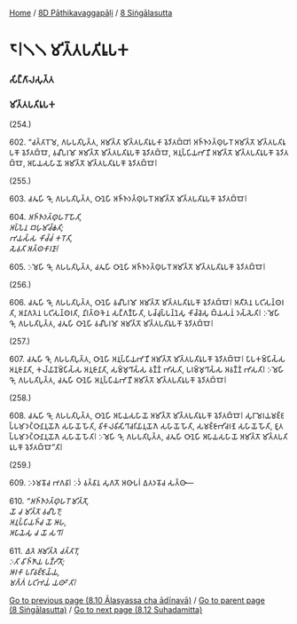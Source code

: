 
[Home](/) / [8D Pāthikavaggapāḷi](../../8D.md) / [8 Siṅgālasutta](../8.md)

# 𑁮𑁇𑁧𑁧 𑀫𑀺𑀢𑁆𑀢𑀧𑀢𑀺𑀭𑀽𑀧𑀓

### 𑀲𑀺𑀗𑁆𑀕𑀸𑀮𑀲𑀼𑀢𑁆𑀢

### 𑀫𑀺𑀢𑁆𑀢𑀧𑀢𑀺𑀭𑀽𑀧𑀓

(254.)

602\. “𑀘𑀢𑁆𑀢𑀸𑀭𑁄𑀫𑁂, 𑀕𑀳𑀧𑀢𑀺𑀧𑀼𑀢𑁆𑀢, 𑀅𑀫𑀺𑀢𑁆𑀢𑀸 𑀫𑀺𑀢𑁆𑀢𑀧𑀢𑀺𑀭𑀽𑀧𑀓𑀸 𑀯𑁂𑀤𑀺𑀢𑀩𑁆𑀩𑀸𑁇 𑀅𑀜𑁆𑀜𑀤𑀢𑁆𑀣𑀼𑀳𑀭𑁄 𑀅𑀫𑀺𑀢𑁆𑀢𑁄 𑀫𑀺𑀢𑁆𑀢𑀧𑀢𑀺𑀭𑀽𑀧𑀓𑁄 𑀯𑁂𑀤𑀺𑀢𑀩𑁆𑀩𑁄, 𑀯𑀘𑀻𑀧𑀭𑀫𑁄 𑀅𑀫𑀺𑀢𑁆𑀢𑁄 𑀫𑀺𑀢𑁆𑀢𑀧𑀢𑀺𑀭𑀽𑀧𑀓𑁄 𑀯𑁂𑀤𑀺𑀢𑀩𑁆𑀩𑁄, 𑀅𑀦𑀼𑀧𑁆𑀧𑀺𑀬𑀪𑀸𑀡𑀻 𑀅𑀫𑀺𑀢𑁆𑀢𑁄 𑀫𑀺𑀢𑁆𑀢𑀧𑀢𑀺𑀭𑀽𑀧𑀓𑁄 𑀯𑁂𑀤𑀺𑀢𑀩𑁆𑀩𑁄, 𑀅𑀧𑀸𑀬𑀲𑀳𑀸𑀬𑁄 𑀅𑀫𑀺𑀢𑁆𑀢𑁄 𑀫𑀺𑀢𑁆𑀢𑀧𑀢𑀺𑀭𑀽𑀧𑀓𑁄 𑀯𑁂𑀤𑀺𑀢𑀩𑁆𑀩𑁄𑁇

(255.)

603\. 𑀘𑀢𑀽𑀳𑀺 𑀔𑁄, 𑀕𑀳𑀧𑀢𑀺𑀧𑀼𑀢𑁆𑀢, 𑀞𑀸𑀦𑁂𑀳𑀺 𑀅𑀜𑁆𑀜𑀤𑀢𑁆𑀣𑀼𑀳𑀭𑁄 𑀅𑀫𑀺𑀢𑁆𑀢𑁄 𑀫𑀺𑀢𑁆𑀢𑀧𑀢𑀺𑀭𑀽𑀧𑀓𑁄 𑀯𑁂𑀤𑀺𑀢𑀩𑁆𑀩𑁄𑁇

604\. _𑀅𑀜𑁆𑀜𑀤𑀢𑁆𑀣𑀼𑀳𑀭𑁄 𑀳𑁄𑀢𑀺,_  
_𑀅𑀧𑁆𑀧𑁂𑀦 𑀩𑀳𑀼𑀫𑀺𑀘𑁆𑀙𑀢𑀺;_  
_𑀪𑀬𑀲𑁆𑀲 𑀓𑀺𑀘𑁆𑀘𑀁 𑀓𑀭𑁄𑀢𑀺,_  
_𑀲𑁂𑀯𑀢𑀺 𑀅𑀢𑁆𑀣𑀓𑀸𑀭𑀡𑀸𑁇_  


605\. 𑀇𑀫𑁂𑀳𑀺 𑀔𑁄, 𑀕𑀳𑀧𑀢𑀺𑀧𑀼𑀢𑁆𑀢, 𑀘𑀢𑀽𑀳𑀺 𑀞𑀸𑀦𑁂𑀳𑀺 𑀅𑀜𑁆𑀜𑀤𑀢𑁆𑀣𑀼𑀳𑀭𑁄 𑀅𑀫𑀺𑀢𑁆𑀢𑁄 𑀫𑀺𑀢𑁆𑀢𑀧𑀢𑀺𑀭𑀽𑀧𑀓𑁄 𑀯𑁂𑀤𑀺𑀢𑀩𑁆𑀩𑁄𑁇

(256.)

606\. 𑀘𑀢𑀽𑀳𑀺 𑀔𑁄, 𑀕𑀳𑀧𑀢𑀺𑀧𑀼𑀢𑁆𑀢, 𑀞𑀸𑀦𑁂𑀳𑀺 𑀯𑀘𑀻𑀧𑀭𑀫𑁄 𑀅𑀫𑀺𑀢𑁆𑀢𑁄 𑀫𑀺𑀢𑁆𑀢𑀧𑀢𑀺𑀭𑀽𑀧𑀓𑁄 𑀯𑁂𑀤𑀺𑀢𑀩𑁆𑀩𑁄𑁇 𑀅𑀢𑀻𑀢𑁂𑀦 𑀧𑀝𑀺𑀲𑀦𑁆𑀣𑀭𑀢𑀺, 𑀅𑀦𑀸𑀕𑀢𑁂𑀦 𑀧𑀝𑀺𑀲𑀦𑁆𑀣𑀭𑀢𑀺, 𑀦𑀺𑀭𑀢𑁆𑀣𑀓𑁂𑀦 𑀲𑀗𑁆𑀕𑀡𑁆𑀳𑀸𑀢𑀺, 𑀧𑀘𑁆𑀘𑀼𑀧𑁆𑀧𑀦𑁆𑀦𑁂𑀲𑀼 𑀓𑀺𑀘𑁆𑀘𑁂𑀲𑀼 𑀩𑁆𑀬𑀲𑀦𑀁 𑀤𑀲𑁆𑀲𑁂𑀢𑀺𑁇 𑀇𑀫𑁂𑀳𑀺 𑀔𑁄, 𑀕𑀳𑀧𑀢𑀺𑀧𑀼𑀢𑁆𑀢, 𑀘𑀢𑀽𑀳𑀺 𑀞𑀸𑀦𑁂𑀳𑀺 𑀯𑀘𑀻𑀧𑀭𑀫𑁄 𑀅𑀫𑀺𑀢𑁆𑀢𑁄 𑀫𑀺𑀢𑁆𑀢𑀧𑀢𑀺𑀭𑀽𑀧𑀓𑁄 𑀯𑁂𑀤𑀺𑀢𑀩𑁆𑀩𑁄𑁇

(257.)

607\. 𑀘𑀢𑀽𑀳𑀺 𑀔𑁄, 𑀕𑀳𑀧𑀢𑀺𑀧𑀼𑀢𑁆𑀢, 𑀞𑀸𑀦𑁂𑀳𑀺 𑀅𑀦𑀼𑀧𑁆𑀧𑀺𑀬𑀪𑀸𑀡𑀻 𑀅𑀫𑀺𑀢𑁆𑀢𑁄 𑀫𑀺𑀢𑁆𑀢𑀧𑀢𑀺𑀭𑀽𑀧𑀓𑁄 𑀯𑁂𑀤𑀺𑀢𑀩𑁆𑀩𑁄𑁇 𑀧𑀸𑀧𑀓𑀫𑁆𑀧𑀺𑀲𑁆𑀲 𑀅𑀦𑀼𑀚𑀸𑀦𑀸𑀢𑀺, 𑀓𑀮𑁆𑀬𑀸𑀡𑀫𑁆𑀧𑀺𑀲𑁆𑀲 𑀅𑀦𑀼𑀚𑀸𑀦𑀸𑀢𑀺, 𑀲𑀫𑁆𑀫𑀼𑀔𑀸𑀲𑁆𑀲 𑀯𑀡𑁆𑀡𑀁 𑀪𑀸𑀲𑀢𑀺, 𑀧𑀭𑀫𑁆𑀫𑀼𑀔𑀸𑀲𑁆𑀲 𑀅𑀯𑀡𑁆𑀡𑀁 𑀪𑀸𑀲𑀢𑀺𑁇 𑀇𑀫𑁂𑀳𑀺 𑀔𑁄, 𑀕𑀳𑀧𑀢𑀺𑀧𑀼𑀢𑁆𑀢, 𑀘𑀢𑀽𑀳𑀺 𑀞𑀸𑀦𑁂𑀳𑀺 𑀅𑀦𑀼𑀧𑁆𑀧𑀺𑀬𑀪𑀸𑀡𑀻 𑀅𑀫𑀺𑀢𑁆𑀢𑁄 𑀫𑀺𑀢𑁆𑀢𑀧𑀢𑀺𑀭𑀽𑀧𑀓𑁄 𑀯𑁂𑀤𑀺𑀢𑀩𑁆𑀩𑁄𑁇

(258.)

608\. 𑀘𑀢𑀽𑀳𑀺 𑀔𑁄, 𑀕𑀳𑀧𑀢𑀺𑀧𑀼𑀢𑁆𑀢, 𑀞𑀸𑀦𑁂𑀳𑀺 𑀅𑀧𑀸𑀬𑀲𑀳𑀸𑀬𑁄 𑀅𑀫𑀺𑀢𑁆𑀢𑁄 𑀫𑀺𑀢𑁆𑀢𑀧𑀢𑀺𑀭𑀽𑀧𑀓𑁄 𑀯𑁂𑀤𑀺𑀢𑀩𑁆𑀩𑁄𑁇 𑀲𑀼𑀭𑀸𑀫𑁂𑀭𑀬𑀫𑀚𑁆𑀚𑀧𑁆𑀧𑀫𑀸𑀤𑀝𑁆𑀞𑀸𑀦𑀸𑀦𑀼𑀬𑁄𑀕𑁂 𑀲𑀳𑀸𑀬𑁄 𑀳𑁄𑀢𑀺, 𑀯𑀺𑀓𑀸𑀮𑀯𑀺𑀲𑀺𑀔𑀸𑀘𑀭𑀺𑀬𑀸𑀦𑀼𑀬𑁄𑀕𑁂 𑀲𑀳𑀸𑀬𑁄 𑀳𑁄𑀢𑀺, 𑀲𑀫𑀚𑁆𑀚𑀸𑀪𑀺𑀘𑀭𑀡𑁂 𑀲𑀳𑀸𑀬𑁄 𑀳𑁄𑀢𑀺, 𑀚𑀽𑀢𑀧𑁆𑀧𑀫𑀸𑀤𑀝𑁆𑀞𑀸𑀦𑀸𑀦𑀼𑀬𑁄𑀕𑁂 𑀲𑀳𑀸𑀬𑁄 𑀳𑁄𑀢𑀺𑁇 𑀇𑀫𑁂𑀳𑀺 𑀔𑁄, 𑀕𑀳𑀧𑀢𑀺𑀧𑀼𑀢𑁆𑀢, 𑀘𑀢𑀽𑀳𑀺 𑀞𑀸𑀦𑁂𑀳𑀺 𑀅𑀧𑀸𑀬𑀲𑀳𑀸𑀬𑁄 𑀅𑀫𑀺𑀢𑁆𑀢𑁄 𑀫𑀺𑀢𑁆𑀢𑀧𑀢𑀺𑀭𑀽𑀧𑀓𑁄 𑀯𑁂𑀤𑀺𑀢𑀩𑁆𑀩𑁄”𑀢𑀺𑁇

(259.)

609\. 𑀇𑀤𑀫𑀯𑁄𑀘 𑀪𑀕𑀯𑀸𑁇 𑀇𑀤𑀁 𑀯𑀢𑁆𑀯𑀸𑀦 𑀲𑀼𑀕𑀢𑁄 𑀅𑀣𑀸𑀧𑀭𑀁 𑀏𑀢𑀤𑀯𑁄𑀘 𑀲𑀢𑁆𑀣𑀸—

610\. _“𑀅𑀜𑁆𑀜𑀤𑀢𑁆𑀣𑀼𑀳𑀭𑁄 𑀫𑀺𑀢𑁆𑀢𑁄,_  
_𑀬𑁄 𑀘 𑀫𑀺𑀢𑁆𑀢𑁄 𑀯𑀘𑀻𑀧𑀭𑁄;_  
_𑀅𑀦𑀼𑀧𑁆𑀧𑀺𑀬𑀜𑁆𑀘 𑀬𑁄 𑀆𑀳,_  
_𑀅𑀧𑀸𑀬𑁂𑀲𑀼 𑀘 𑀬𑁄 𑀲𑀔𑀸𑁇_  


611\. _𑀏𑀢𑁂 𑀅𑀫𑀺𑀢𑁆𑀢𑁂 𑀘𑀢𑁆𑀢𑀸𑀭𑁄,_  
_𑀇𑀢𑀺 𑀯𑀺𑀜𑁆𑀜𑀸𑀬 𑀧𑀡𑁆𑀟𑀺𑀢𑁄;_  
_𑀆𑀭𑀓𑀸 𑀧𑀭𑀺𑀯𑀚𑁆𑀚𑁂𑀬𑁆𑀬,_  
_𑀫𑀕𑁆𑀕𑀁 𑀧𑀝𑀺𑀪𑀬𑀁 𑀬𑀣𑀸”𑀢𑀺𑁇_  


[Go to previous page (8.10 Ālasyassa cha ādīnavā)](8.10.md) / [Go to parent page (8 Siṅgālasutta)](../8.md) / [Go to next page (8.12 Suhadamitta)](8.12.md)


